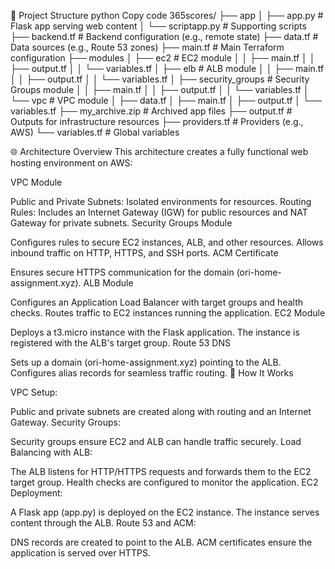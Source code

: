 📂 Project Structure
python
Copy code
365scores/
├── app
│   ├── app.py               # Flask app serving web content
│   └── scriptapp.py         # Supporting scripts
├── backend.tf               # Backend configuration (e.g., remote state)
├── data.tf                  # Data sources (e.g., Route 53 zones)
├── main.tf                  # Main Terraform configuration
├── modules
│   ├── ec2                 # EC2 module
│   │   ├── main.tf
│   │   ├── output.tf
│   │   └── variables.tf
│   ├── elb                 # ALB module
│   │   ├── main.tf
│   │   ├── output.tf
│   │   └── variables.tf
│   ├── security_groups     # Security Groups module
│   │   ├── main.tf
│   │   ├── output.tf
│   │   └── variables.tf
│   └── vpc                 # VPC module
│       ├── data.tf
│       ├── main.tf
│       ├── output.tf
│       └── variables.tf
├── my_archive.zip           # Archived app files
├── output.tf                # Outputs for infrastructure resources
├── providers.tf             # Providers (e.g., AWS)
└── variables.tf             # Global variables


🌐 Architecture Overview
This architecture creates a fully functional web hosting environment on AWS:

VPC Module

Public and Private Subnets: Isolated environments for resources.
Routing Rules: Includes an Internet Gateway (IGW) for public resources and NAT Gateway for private subnets.
Security Groups Module

Configures rules to secure EC2 instances, ALB, and other resources.
Allows inbound traffic on HTTP, HTTPS, and SSH ports.
ACM Certificate

Ensures secure HTTPS communication for the domain (ori-home-assignment.xyz).
ALB Module

Configures an Application Load Balancer with target groups and health checks.
Routes traffic to EC2 instances running the application.
EC2 Module

Deploys a t3.micro instance with the Flask application.
The instance is registered with the ALB's target group.
Route 53 DNS

Sets up a domain (ori-home-assignment.xyz) pointing to the ALB.
Configures alias records for seamless traffic routing.
🔧 How It Works

VPC Setup:

Public and private subnets are created along with routing and an Internet Gateway.
Security Groups:

Security groups ensure EC2 and ALB can handle traffic securely.
Load Balancing with ALB:

The ALB listens for HTTP/HTTPS requests and forwards them to the EC2 target group.
Health checks are configured to monitor the application.
EC2 Deployment:

A Flask app (app.py) is deployed on the EC2 instance.
The instance serves content through the ALB.
Route 53 and ACM:

DNS records are created to point to the ALB.
ACM certificates ensure the application is served over HTTPS.